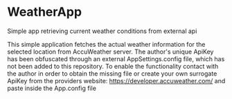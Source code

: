 # WeatherApp
Simple app retrieving current weather conditions from external api

This simple application fetches the actual weather information for the selected location from AccuWeather server. The author's unique ApiKey has been obfuscated through an external AppSettings.config file, which has not been added to this repository.
To enable the functionality contact with the author in order to obtain the missing file or create your own surrogate ApiKey from the providers website: https://developer.accuweather.com/ and paste inside the App.config file
